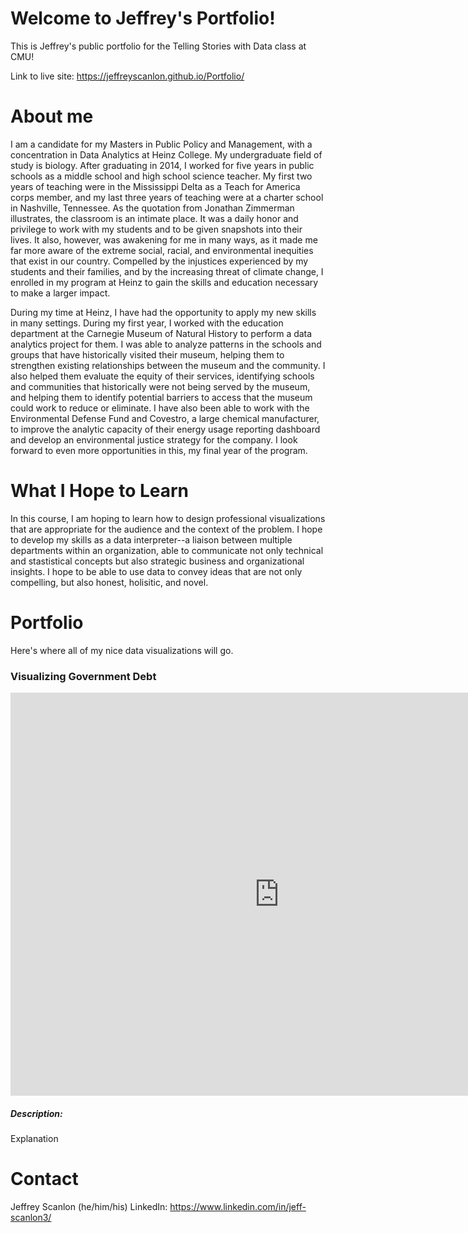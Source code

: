# Welcome to Jeffrey's Portfolio!
This is Jeffrey's public portfolio for the Telling Stories with Data class at CMU!

Link to live site: https://jeffreyscanlon.github.io/Portfolio/

# About me
I am a candidate for my Masters in Public Policy and Management, with a concentration in Data Analytics at Heinz College. My undergraduate field of study is biology. After graduating in 2014, I worked for five years in public schools as a middle school and high school science teacher. My first two years of teaching were in the Mississippi Delta as a Teach for America corps member, and my last three years of teaching were at a charter school in Nashville, Tennessee. As the quotation from Jonathan Zimmerman illustrates, the classroom is an intimate place. It was a daily honor and privilege to work with my students and to be given snapshots into their lives. It also, however, was awakening for me in many ways, as it made me far more aware of the extreme social, racial, and environmental inequities that exist in our country. Compelled by the injustices experienced by my students and their families, and by the increasing threat of climate change, I enrolled in my program at Heinz to gain the skills and education necessary to make a larger impact.

During my time at Heinz, I have had the opportunity to apply my new skills in many settings. During my first year, I worked with the education department at the Carnegie Museum of Natural History to perform a data analytics project for them. I was able to analyze patterns in the schools and groups that have historically visited their museum, helping them to strengthen existing relationships between the museum and the community. I also helped them evaluate the equity of their services, identifying schools and communities that historically were not being served by the museum, and helping them to identify potential barriers to access that the museum could work to reduce or eliminate. I have also been able to work with the Environmental Defense Fund and Covestro, a large chemical manufacturer, to improve the analytic capacity of their energy usage reporting dashboard and develop an environmental justice strategy for the company. I look forward to even more opportunities in this, my final year of the program.

# What I Hope to Learn
In this course, I am hoping to learn how to design professional visualizations that are appropriate for the audience and the context of the problem. I hope to develop my skills as a data interpreter--a liaison between multiple departments within an organization, able to communicate not only technical and stastistical concepts but also strategic business and organizational insights. I hope to be able to use data to convey ideas that are not only compelling, but also honest, holisitic, and novel.

# Portfolio
Here's where all of my nice data visualizations will go.

### Visualizing Government Debt

<iframe src="https://data.oecd.org/chart/65Fh" width="860" height="645" style="border: 0" mozallowfullscreen="true" webkitallowfullscreen="true" allowfullscreen="true"><a href="https://data.oecd.org/chart/65Fh" target="_blank">OECD Chart: General government debt, Total, % of GDP, Annual, 2017</a></iframe>

##### Description:
Explanation

<div class="flourish-embed flourish-chart" data-src="visualisation/3749016" data-url="https://flo.uri.sh/visualisation/3749016/embed" aria-label=""><script src="https://public.flourish.studio/resources/embed.js"></script></div>

# Contact
Jeffrey Scanlon
(he/him/his)
LinkedIn: https://www.linkedin.com/in/jeff-scanlon3/
